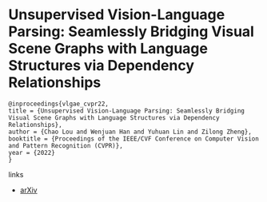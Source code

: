 # Unsupervised Vision-Language Parsing: Seamlessly Bridging Visual Scene Graphs with Language Structures via Dependency Relationships

```
@inproceedings{vlgae_cvpr22,
title = {Unsupervised Vision-Language Parsing: Seamlessly Bridging Visual Scene Graphs with Language Structures via Dependency Relationships},
author = {Chao Lou and Wenjuan Han and Yuhuan Lin and Zilong Zheng},
booktitle = {Proceedings of the IEEE/CVF Conference on Computer Vision and Pattern Recognition (CVPR)},
year = {2022}
}
```

links
- [arXiv](https://arxiv.org/abs/2203.14260)
